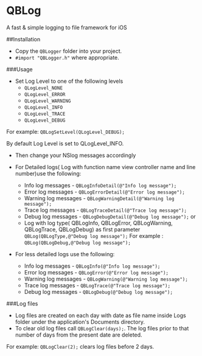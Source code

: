 QBLog
===============

A fast &amp; simple logging to file framework for iOS

##Installation

- Copy the `QBLogger` folder into your project.
- `#import "QBLogger.h"` where appropriate.

###Usage

* Set Log Level to one of the following levels
  * `QLogLevel_NONE`
  * `QLogLevel_ERROR`
  * `QLogLevel_WARNING`
  * `QLogLevel_INFO`
  * `QLogLevel_TRACE`
  * `QLogLevel_DEBUG`

For example:
  `QBLogSetLevel(QLogLevel_DEBUG);`

By default Log Level is set to QLogLevel_INFO.

* Then change your NSlog messages accordingly

* For Detailed logs( Log with function name view controller name and line number)use the following:
  * Info log messages - `QBLogInfoDetail(@"Info log message");`
  * Error log messages - `QBLogErrorDetail(@"Error log message");`
  * Warning log messages - `QBLogWarningDetail(@"Warning log message");`
  * Trace log messages - `QBLogTraceDetail(@"Trace log message");`
  * Debug log messages - `QBLogDebugDetail(@"Debug log message");`
  or
  * Log with log type( QBLogInfo, QBLogError, QBLogWarning, QBLogTrace, QBLogDebug) as first parameter
  `QBLog(QBLogType,@"Debug log message");`
  For example : `QBLog(QBLogDebug,@"Debug log message");`

* For less detailed logs use the following: 
  * Info log messages - `QBLogInfo(@"Info log message");`
  * Error log messages - `QBLogError(@"Error log message");`
  * Warning log messages - `QBLogWarning(@"Warning log message");`
  * Trace log messages - `QBLogTrace(@"Trace log message");`
  * Debug log messages - `QBLogDebug(@"Debug log message");`

###Log files

* Log files are created on each day with date as file name inside Logs folder under the application's Documents directory.
* To clear old log files call `QBLogClear(days);`. The log files  prior to that number of days from the present date are deleted.

For example:
`QBLogClear(2);` clears log files before 2 days.
